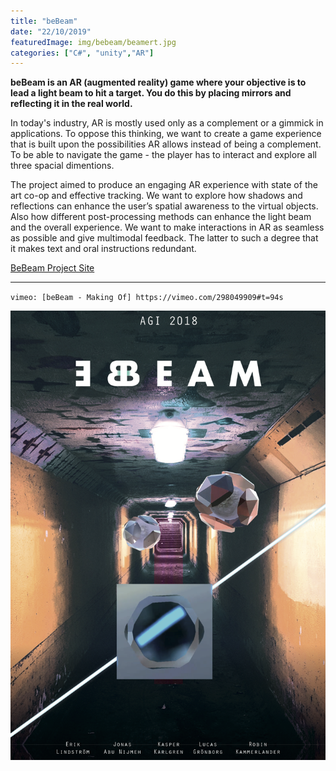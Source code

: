 ```yaml
---
title: "beBeam"
date: "22/10/2019"
featuredImage: img/bebeam/beamert.jpg
categories: ["C#", "unity","AR"]
---
```


**beBeam is an AR (augmented reality) game where your objective is to lead a light beam to hit a target. You do this by placing mirrors and reflecting it in the real world.**

In today's industry, AR is mostly used only as a complement or a gimmick in applications. To oppose this thinking, we want to create a game experience that is built upon the possibilities AR allows instead of being a complement. To be able to navigate the game - the player has to interact and explore all three spacial dimentions.

The project aimed to produce an engaging AR experience with state of the art co-op and effective tracking. We want to explore how shadows and reflections can enhance the user’s spatial awareness to the virtual objects. Also how different post-processing methods can enhance the light beam and the overall experience.
We want to make interactions in AR as seamless as possible and give multimodal feedback. The latter to such a degree that it makes text and oral instructions redundant.

[BeBeam Project Site](https://kasperii.github.io/beBeam/)

***

`vimeo: [beBeam - Making Of] https://vimeo.com/298049909#t=94s`

![beBeam Poster](img/bebeam/poster.png)

